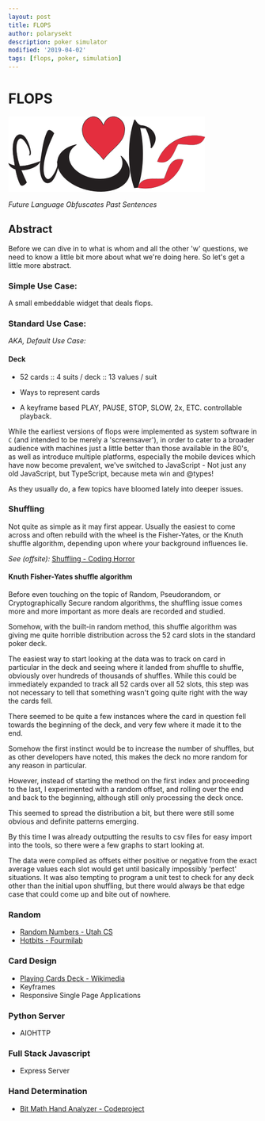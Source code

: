 ```yaml
---
layout: post
title: FLOPS
author: polarysekt
description: poker simulator
modified: '2019-04-02'
tags: [flops, poker, simulation]
---
```


# FLOPS

![logo](/assets/img/flops-draft-logo-2-400x152.png)

*Future Language Obfuscates Past Sentences*

## Abstract

Before we can dive in to what is whom and all the other 'w' questions, we need to know a little bit more about what we're doing here. So let's get a little more abstract.

### Simple Use Case:

A small embeddable widget that deals flops.

### Standard Use Case:

*AKA, Default Use Case:*

#### Deck

* 52 cards :: 4 suits / deck :: 13 values / suit

* Ways to represent cards
* A keyframe based PLAY, PAUSE, STOP, SLOW, 2x, ETC. controllable playback.

While the earliest versions of flops were implemented as system software in `C` (and intended to be merely a 'screensaver'), in order to cater to a broader audience with machines just a little better than those available in the 80's, as well as introduce multiple platforms, especially the mobile devices which have now become prevalent, we've switched to JavaScript - Not just any old JavaScript, but TypeScript, because meta win and @types!

As they usually do, a few topics have bloomed lately into deeper issues.

### Shuffling

Not quite as simple as it may first appear. Usually the easiest to come across and often rebuild with the wheel is the Fisher-Yates, or the Knuth shuffle algorithm, depending upon where your background influences lie.

*See (offsite):* [Shuffling - Coding Horror](https://blog.codinghorror.com/shuffling/)

#### Knuth Fisher-Yates shuffle algorithm

Before even touching on the topic of Random, Pseudorandom, or Cryptographically Secure random algorithms, the shuffling issue comes more and more important as more deals are recorded and studied.

Somehow, with the built-in random method, this shuffle algorithm was giving me quite horrible distribution across the 52 card slots in the standard poker deck.

The easiest way to start looking at the data was to track on card in particular in the deck and seeing where it landed from shuffle to shuffle, obviously over hundreds of thousands of shuffles. While this could be immediately expanded to track all 52 cards over all 52 slots, this step was not necessary to tell that something wasn't going quite right with the way the cards fell.

There seemed to be quite a few instances where the card in question fell towards the beginning of the deck, and very few where it made it to the end.

Somehow the first instinct would be to increase the number of shuffles, but as other developers have noted, this makes the deck no more random for any reason in particular.

However, instead of starting the method on the first index and proceeding to the last, I experimented with a random offset, and rolling over the end and back to the beginning, although still only processing the deck once.

This seemed to spread the distribution a bit, but there were still some obvious and definite patterns emerging.

By this time I was already outputting the results to csv files for easy import into the tools, so there were a few graphs to start looking at.

The data were compiled as offsets either positive or negative from the exact average values each slot would get until basically impossibly 'perfect' situations. It was also tempting to program a unit test to check for any deck other than the initial upon shuffling, but there would always be that edge case that could come up and bite out of nowhere.



### Random

* [Random Numbers - Utah CS](https://www.cs.utah.edu/~germain/PPS/Topics/random_numbers.html)
* [Hotbits - Fourmilab](https://www.fourmilab.ch/hotbits/)

### Card Design

* [Playing Cards Deck - Wikimedia](https://commons.wikimedia.org/wiki/File:Computer_screen_playing_cards_deck.svg)
* Keyframes
* Responsive Single Page Applications

### Python Server

* AIOHTTP

### Full Stack Javascript

* Express Server

### Hand Determination

* [Bit Math Hand Analyzer - Codeproject](https://www.codeproject.com/Articles/569271/A-Poker-hand-analyzer-in-JavaScript-using-bit-math)